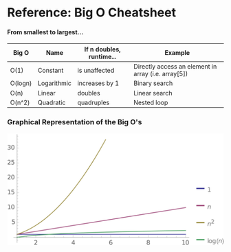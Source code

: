 # Reference: Big O Cheatsheet

#### From smallest to largest...

| Big O    | Name        | If n doubles, runtime... | Example       |
| -------- | ----------- | ------------------------ | ------------- |
| O(1)     | Constant    | is unaffected            | Directly access an element in array (i.e. array[5]) |
| O(logn)  | Logarithmic | increases by 1           | Binary search |
| O(n)     | Linear      | doubles         | Linear search |
| O(n^2)   | Quadratic   | quadruples       | Nested loop |

### Graphical Representation of the Big O's
!["Graph of the four major Big O's"](../images/Week_10_Big_O.png)